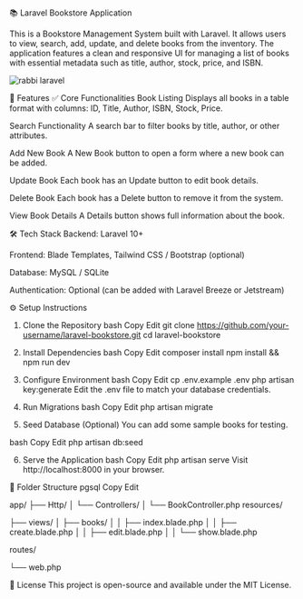 📚 Laravel Bookstore Application


This is a Bookstore Management System built with Laravel. It allows users to view, search, add, update, and delete books from the inventory. The application features a clean and responsive UI for managing a list of books with essential metadata such as title, author, stock, price, and ISBN.

![rabbi laravel](https://github.com/user-attachments/assets/9aa528a4-136f-4d46-acb9-1bb87d134ba2)


🚀 Features
✅ Core Functionalities
Book Listing
Displays all books in a table format with columns: ID, Title, Author, ISBN, Stock, Price.

Search Functionality
A search bar to filter books by title, author, or other attributes.

Add New Book
A New Book button to open a form where a new book can be added.

Update Book
Each book has an Update button to edit book details.

Delete Book
Each book has a Delete button to remove it from the system.

View Book Details
A Details button shows full information about the book.

🛠️ Tech Stack
Backend: Laravel 10+

Frontend: Blade Templates, Tailwind CSS / Bootstrap (optional)

Database: MySQL / SQLite

Authentication: Optional (can be added with Laravel Breeze or Jetstream)

⚙️ Setup Instructions
1. Clone the Repository
bash
Copy
Edit
git clone https://github.com/your-username/laravel-bookstore.git
cd laravel-bookstore

3. Install Dependencies
bash
Copy
Edit
composer install
npm install && npm run dev

5. Configure Environment
bash
Copy
Edit
cp .env.example .env
php artisan key:generate
Edit the .env file to match your database credentials.


7. Run Migrations
bash
Copy
Edit
php artisan migrate
8. Seed Database (Optional)
You can add some sample books for testing.

bash
Copy
Edit
php artisan db:seed

6. Serve the Application
bash
Copy
Edit
php artisan serve
Visit http://localhost:8000 in your browser.


📂 Folder Structure
pgsql
Copy
Edit

app/
├── Http/
│   └── Controllers/
│       └── BookController.php
resources/

├── views/
│   ├── books/
│   │   ├── index.blade.php
│   │   ├── create.blade.php
│   │   ├── edit.blade.php
│   │   └── show.blade.php

routes/

└── web.php 

📝 License
This project is open-source and available under the MIT License. 
